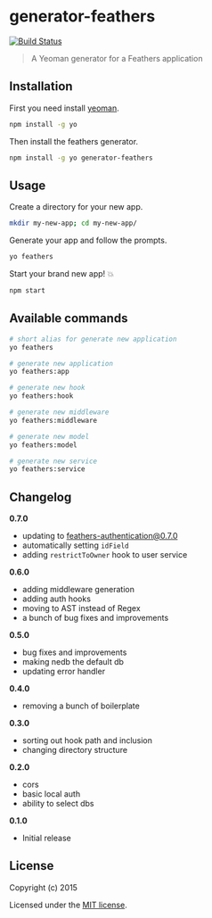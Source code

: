# generator-feathers

[![Build Status](https://travis-ci.org/feathersjs/generator-feathers.png?branch=master)](https://travis-ci.org/feathersjs/generator-feathers)

> A Yeoman generator for a Feathers application

## Installation

First you need install [yeoman](http://yeoman.io/).

```bash
npm install -g yo
```

Then install the feathers generator.

```bash
npm install -g yo generator-feathers
```

## Usage

Create a directory for your new app.

```bash
mkdir my-new-app; cd my-new-app/
```

Generate your app and follow the prompts.

```bash
yo feathers
```

Start your brand new app! 💥

```bash
npm start
```

## Available commands

```bash
# short alias for generate new application
yo feathers

# generate new application
yo feathers:app

# generate new hook
yo feathers:hook

# generate new middleware
yo feathers:middleware

# generate new model
yo feathers:model

# generate new service
yo feathers:service
```


## Changelog

__0.7.0__

- updating to feathers-authentication@0.7.0
- automatically setting `idField`
- adding `restrictToOwner` hook to user service

__0.6.0__

- adding middleware generation
- adding auth hooks
- moving to AST instead of Regex
- a bunch of bug fixes and improvements

__0.5.0__

- bug fixes and improvements
- making nedb the default db
- updating error handler

__0.4.0__

- removing a bunch of boilerplate

__0.3.0__

- sorting out hook path and inclusion
- changing directory structure

__0.2.0__

- cors
- basic local auth
- ability to select dbs

__0.1.0__

- Initial release

## License

Copyright (c) 2015

Licensed under the [MIT license](LICENSE).
